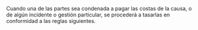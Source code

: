 Cuando una de las partes sea condenada a pagar las costas de la causa, o de algún incidente o gestión particular, se procederá a tasarlas en conformidad a las reglas siguientes.